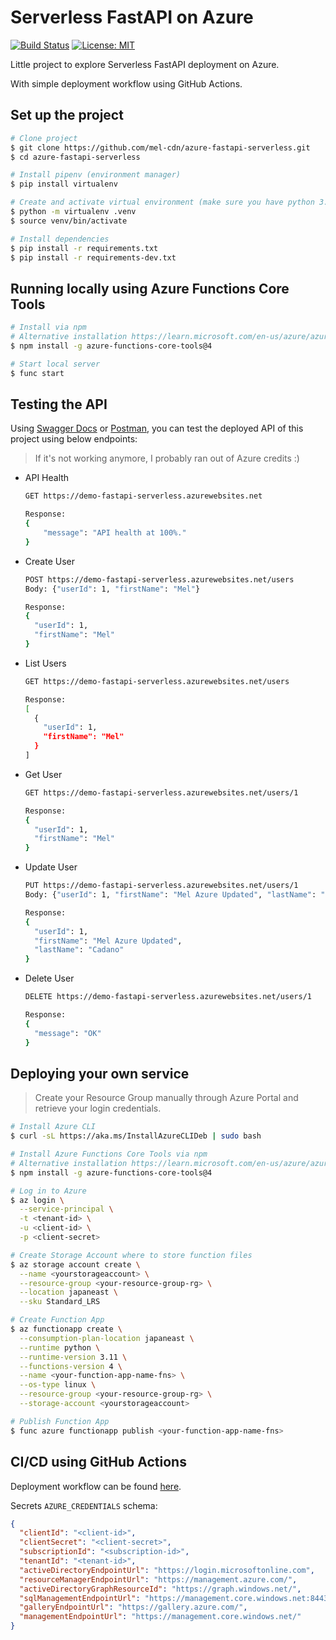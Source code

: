 # Serverless FastAPI on Azure

[![Build Status](https://github.com/mel-cdn/azure-fastapi-serverless/actions/workflows/deploy.yml/badge.svg?branch=main)](https://github.com/mel-cdn/azure-fastapi-serverless/actions/workflows/deploy.yml)
[![License: MIT](https://img.shields.io/badge/License-MIT-yellow.svg)](https://opensource.org/licenses/MIT)

Little project to explore Serverless FastAPI deployment on Azure.

With simple deployment workflow using GitHub Actions.

## Set up the project

```bash
# Clone project
$ git clone https://github.com/mel-cdn/azure-fastapi-serverless.git
$ cd azure-fastapi-serverless

# Install pipenv (environment manager)
$ pip install virtualenv

# Create and activate virtual environment (make sure you have python 3.11)
$ python -m virtualenv .venv
$ source venv/bin/activate 

# Install dependencies
$ pip install -r requirements.txt
$ pip install -r requirements-dev.txt
```

## Running locally using Azure Functions Core Tools

```bash
# Install via npm
# Alternative installation https://learn.microsoft.com/en-us/azure/azure-functions/create-first-function-cli-python?tabs=linux%2Cbash%2Cazure-cli%2Cbrowser 
$ npm install -g azure-functions-core-tools@4

# Start local server
$ func start
```


## Testing the API
Using [Swagger Docs](https://demo-fastapi-serverless.azurewebsites.net/docs) or [Postman](https://www.postman.com/), you can test the deployed API of this project using below endpoints:

> If it's not working anymore, I probably ran out of Azure credits :)


- API Health
    ```bash
    GET https://demo-fastapi-serverless.azurewebsites.net

    Response:
    {
        "message": "API health at 100%."
    }
    ```

- Create User
    ```bash
    POST https://demo-fastapi-serverless.azurewebsites.net/users
    Body: {"userId": 1, "firstName": "Mel"}

    Response:
    {
      "userId": 1,
      "firstName": "Mel"
    }
    ```

- List Users
    ```bash
    GET https://demo-fastapi-serverless.azurewebsites.net/users

    Response:
    [
      {
        "userId": 1,
        "firstName": "Mel"
      }
    ]
    ```

- Get User
    ```bash
    GET https://demo-fastapi-serverless.azurewebsites.net/users/1

    Response:
    {
      "userId": 1,
      "firstName": "Mel"
    }
    ```

- Update User
    ```bash
    PUT https://demo-fastapi-serverless.azurewebsites.net/users/1
    Body: {"userId": 1, "firstName": "Mel Azure Updated", "lastName": "Cadano"}

    Response:
    {
      "userId": 1,
      "firstName": "Mel Azure Updated",
      "lastName": "Cadano"
    }
    ```

- Delete User
    ```bash
    DELETE https://demo-fastapi-serverless.azurewebsites.net/users/1

    Response:
    {
      "message": "OK"
    }
    ```

## Deploying your own service
> Create your Resource Group manually through Azure Portal and retrieve your login credentials.

```bash
# Install Azure CLI
$ curl -sL https://aka.ms/InstallAzureCLIDeb | sudo bash

# Install Azure Functions Core Tools via npm
# Alternative installation https://learn.microsoft.com/en-us/azure/azure-functions/create-first-function-cli-python?tabs=linux%2Cbash%2Cazure-cli%2Cbrowser
$ npm install -g azure-functions-core-tools@4

# Log in to Azure
$ az login \
  --service-principal \
  -t <tenant-id> \
  -u <client-id> \
  -p <client-secret>

# Create Storage Account where to store function files
$ az storage account create \
  --name <yourstorageaccount> \
  --resource-group <your-resource-group-rg> \
  --location japaneast \
  --sku Standard_LRS

# Create Function App
$ az functionapp create \
  --consumption-plan-location japaneast \
  --runtime python \
  --runtime-version 3.11 \
  --functions-version 4 \
  --name <your-function-app-name-fns> \
  --os-type linux \
  --resource-group <your-resource-group-rg> \
  --storage-account <yourstorageaccount>

# Publish Function App
$ func azure functionapp publish <your-function-app-name-fns>
```

## CI/CD using GitHub Actions

Deployment workflow can be found [here](.github/workflows/deploy.yml).

Secrets `AZURE_CREDENTIALS` schema:
```json
{
  "clientId": "<client-id>",
  "clientSecret": "<client-secret>",
  "subscriptionId": "<subscription-id>",
  "tenantId": "<tenant-id>",
  "activeDirectoryEndpointUrl": "https://login.microsoftonline.com",
  "resourceManagerEndpointUrl": "https://management.azure.com/",
  "activeDirectoryGraphResourceId": "https://graph.windows.net/",
  "sqlManagementEndpointUrl": "https://management.core.windows.net:8443/",
  "galleryEndpointUrl": "https://gallery.azure.com/",
  "managementEndpointUrl": "https://management.core.windows.net/"
}
```
